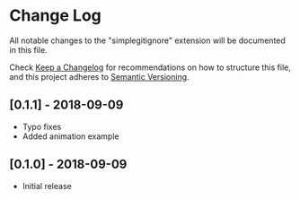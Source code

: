 # Change Log
All notable changes to the "simplegitignore" extension will be documented in this file.

Check [Keep a Changelog](http://keepachangelog.com/) for recommendations on how to structure this file,
and this project adheres to [Semantic Versioning](https://semver.org/spec/v2.0.0.html).

## [0.1.1] - 2018-09-09
- Typo fixes
- Added animation example

## [0.1.0] - 2018-09-09
- Initial release